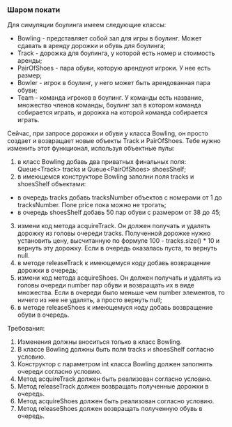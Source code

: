 
###  Шаром покати

Для симуляции боулинга имеем следующие классы:
- Bowling - представляет собой зал для игры в боулинг. Может сдавать в аренду дорожки и обувь для боулинга;
- Track - дорожка для боулинга, у которой есть номер и стоимость аренды;
- PairOfShoes - пара обуви, которую арендуют игроки. У нее есть размер;
- Bowler - игрок в боулинг, у него может быть арендованная пара обуви;
- Team - команда игроков в боулинг. У команды есть название, множество членов команды,
боулинг зал в котором команда собирается играть, и дорожка на которой команда собирается играть.

Сейчас, при запросе дорожки и обуви у класса Bowling, он просто создает и возвращает новые объекты Track и PairOfShoes.
Тебе нужно изменить этот функционал, используя объектные пулы:
1) в класс Bowling добавь два приватных финальных поля: Queue&lt;Track&gt; tracks и Queue&lt;PairOfShoes&gt; shoesShelf;
2) в имеющемся конструкторе Bowling заполни поля tracks и shoesShelf объектами:
- в очередь tracks добавь tracksNumber объектов с номерами от 1 до tracksNumber. Поле price пока можно не трогать;
- в очередь shoesShelf добавь 50 пар обуви с размером от 38 до 45;
3) измени код метода acquireTrack. Он должен получать и удалять дорожку из головы очереди tracks.
Полученной дорожке нужно установить цену, высчитанную по формуле 100 - tracks.size() * 10 и вернуть эту дорожку.
Если в очередь оказалась пуста, то вернуть null.
4) в методе releaseTrack к имеющемуся коду добавь возвращение дорожки в очередь;
5) измени код метода acquireShoes. Он должен получать и удалять из головы очереди number пар обуви и возвращать их
в виде множества. Если в очереди было меньше чем number элементов, то ничего из нее не удалять, а просто вернуть null;
6) в методе releaseShoes к имеющемуся коду добавь возвращение обуви в очередь.


Требования:
1.	Изменения должны вноситься только в класс Bowling.
2.	В классе Bowling должны быть поля tracks и shoesShelf согласно условию.
3.	Конструктор с параметром int класса Bowling должен заполнять очереди согласно условию.
4.	Метод acquireTrack должен быть реализован согласно условию.
5.	Метод releaseTrack должен возвращать полученные дорожки в очередь.
6.	Метод acquireShoes должен быть реализован согласно условию.
7.	Метод releaseShoes должен возвращать полученную обувь в очередь.


